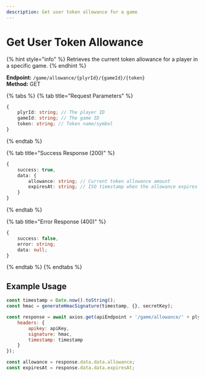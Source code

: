```yaml
---
description: Get user token allowance for a game
---
```


# Get User Token Allowance

{% hint style="info" %} Retrieves the current token allowance for a player in a specific game. {% endhint %}

**Endpoint:** `/game/allowance/{plyrId}/{gameId}/{token}`  
**Method:** GET

{% tabs %} {% tab title="Request Parameters" %}

```typescript
{
    plyrId: string; // The player ID
    gameId: string; // The game ID
    token: string; // Token name/symbol
}
```

{% endtab %}

{% tab title="Success Response (200)" %}

```typescript
{
    success: true,
    data: {
        allowance: string; // Current token allowance amount
        expiresAt: string; // ISO timestamp when the allowance expires
    }
}
```

{% endtab %}

{% tab title="Error Response (400)" %}

```typescript
{
    success: false,
    error: string;
    data: null;
}
```

{% endtab %} {% endtabs %}

## Example Usage

```javascript
const timestamp = Date.now().toString();
const hmac = generateHmacSignature(timestamp, {}, secretKey);

const response = await axios.get(apiEndpoint + '/game/allowance/' + plyrId + '/' + gameId + '/' + tokenName, {
    headers: {
        apikey: apiKey,
        signature: hmac,
        timestamp: timestamp
    }
});

const allowance = response.data.data.allowance;
const expiresAt = response.data.data.expiresAt;
```
